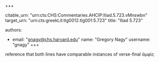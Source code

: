+++


citable_urn: "urn:cts:CHS:Commentaries.AHCIP:Iliad.5.723.vMnswbn"
target_urn: "urn:cts:greekLit:tlg0012.tlg001:5.723"
title: "Iliad 5.723"

authors:
- email: "gnagy@chs.harvard.edu"
  name: "Gregory Nagy"
  username: "gnagy"
+++

<p>reference that both lines have comparable instances of verse-final ἀμφίς</p>